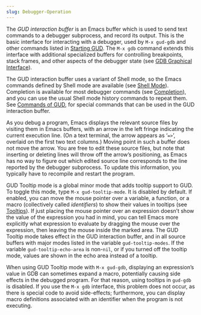 ```yaml
---
slug: Debugger-Operation
---
```


The *GUD interaction buffer* is an Emacs buffer which is used to send text commands to a debugger subprocess, and record its output. This is the basic interface for interacting with a debugger, used by `M-x gud-gdb` and other commands listed in [Starting GUD](/docs/emacs/Starting-GUD). The `M-x gdb` command extends this interface with additional specialized buffers for controlling breakpoints, stack frames, and other aspects of the debugger state (see [GDB Graphical Interface](/docs/emacs/GDB-Graphical-Interface)).

The GUD interaction buffer uses a variant of Shell mode, so the Emacs commands defined by Shell mode are available (see [Shell Mode](/docs/emacs/Shell-Mode)). Completion is available for most debugger commands (see [Completion](/docs/emacs/Completion)), and you can use the usual Shell mode history commands to repeat them. See [Commands of GUD](/docs/emacs/Commands-of-GUD), for special commands that can be used in the GUD interaction buffer.

As you debug a program, Emacs displays the relevant source files by visiting them in Emacs buffers, with an arrow in the left fringe indicating the current execution line. (On a text terminal, the arrow appears as ‘`=>`’, overlaid on the first two text columns.) Moving point in such a buffer does not move the arrow. You are free to edit these source files, but note that inserting or deleting lines will throw off the arrow’s positioning, as Emacs has no way to figure out which edited source line corresponds to the line reported by the debugger subprocess. To update this information, you typically have to recompile and restart the program.

GUD Tooltip mode is a global minor mode that adds tooltip support to GUD. To toggle this mode, type `M-x gud-tooltip-mode`. It is disabled by default. If enabled, you can move the mouse pointer over a variable, a function, or a macro (collectively called *identifiers*) to show their values in tooltips (see [Tooltips](/docs/emacs/Tooltips)). If just placing the mouse pointer over an expression doesn’t show the value of the expression you had in mind, you can tell Emacs more explicitly what expression to evaluate by dragging the mouse over the expression, then leaving the mouse inside the marked area. The GUD Tooltip mode takes effect in the GUD interaction buffer, and in all source buffers with major modes listed in the variable `gud-tooltip-modes`. If the variable `gud-tooltip-echo-area` is non-`nil`, or if you turned off the tooltip mode, values are shown in the echo area instead of a tooltip.

When using GUD Tooltip mode with `M-x gud-gdb`, displaying an expression’s value in GDB can sometimes expand a macro, potentially causing side effects in the debugged program. For that reason, using tooltips in `gud-gdb` is disabled. If you use the `M-x gdb` interface, this problem does not occur, as there is special code to avoid side-effects; furthermore, you can display macro definitions associated with an identifier when the program is not executing.

